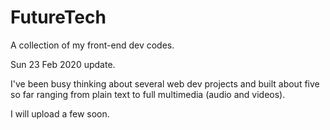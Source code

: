 # FutureTech
A collection of my front-end dev codes.


Sun 23 Feb 2020 update.

I've been busy thinking about several web dev projects and built about five so far ranging from plain text to full multimedia (audio and videos).

I will upload a few soon.
